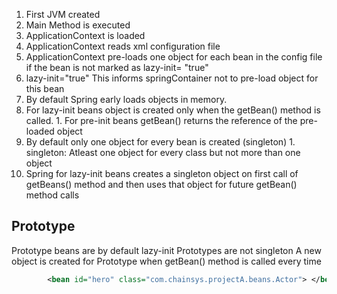 1. First JVM created
1. Main Method is executed
1. ApplicationContext is loaded
1. ApplicationContext reads xml configuration file
1. ApplicationContext pre-loads one object for each bean in the config file if the bean is not marked as lazy-init= "true"
1. lazy-init="true" This informs springContainer not to pre-load object for this bean
1. By default Spring early loads objects in memory.
1. For lazy-init beans object is created only when the getBean() method is called. 1. For pre-init beans getBean() returns the reference of the pre-loaded object
1. By default only one object for every bean is created (singleton) 1. singleton: Atleast one object for every class but not more than one object
1. Spring for lazy-init beans creates a singleton object on first call of getBeans() method and then uses that object for future getBean() method calls

## Prototype
Prototype beans are by default lazy-init
Prototypes are not singleton
A new object is created for Prototype when getBean() method is called every time

```xml
		<bean id="hero" class="com.chainsys.projectA.beans.Actor"> </bean>
		
```